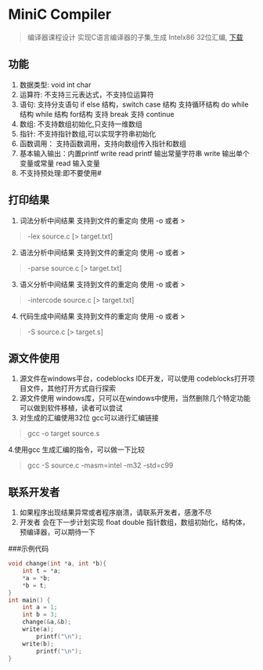 # MiniC Compiler
> 编译器课程设计 实现C语言编译器的子集,生成 Intelx86 32位汇编,
[下载](https://dev.tencent.com/u/wulei123/p/Tiny-C-bin/git/archive/master)
## 功能
1. 数据类型: void int char
2. 运算符: 不支持三元表达式，不支持位运算符
3. 语句: 支持分支语句 if else 结构，switch case 结构
        支持循环结构 do while结构 while 结构 for结构
        支持 break 支持 continue
4. 数组: 不支持数组初始化,只支持一维数组
5. 指针: 不支持指针数组,可以实现字符串初始化
6. 函数调用： 支持函数调用，支持向数组传入指针和数组
7. 基本输入输出：内置printf write read
        printf 输出常量字符串
        write 输出单个变量或常量
        read 输入变量
8. 不支持预处理:即不要使用#
## 打印结果
1. 词法分析中间结果 支持到文件的重定向 使用 -o 或者 >
> -lex source.c [> target.txt]
2. 语法分析中间结果 支持到文件的重定向 使用 -o 或者 >
> -parse source.c [> target.txt]
3. 语义分析中间结果 支持到文件的重定向 使用 -o 或者 >
> -intercode source.c [> target.txt]
4. 代码生成中间结果 支持到文件的重定向 使用 -o 或者 >
> -S source.c [> target.s]
## 源文件使用
1. 源文件在windows平台，codeblocks IDE开发，可以使用        codeblocks打开项目文件，其他打开方式自行探索
2. 源文件使用 windows库，只可以在windows中使用，当然删除几个特定功能可以做到软件移植，读者可以尝试
3. 对生成的汇编使用32位 gcc可以进行汇编链接
> gcc -o target source.s

4.使用gcc 生成汇编的指令，可以做一下比较
> gcc -S source.c -masm=intel -m32 -std=c99
## 联系开发者
1. 如果程序出现结果异常或者程序崩溃，请联系开发者，感激不尽
2. 开发者 会在下一步计划实现 float double 指针数组，数组初始化，结构体，预编译器，可以期待一下

###示例代码
```c
void change(int *a, int *b){
	int t = *a;
	*a = *b;
	*b = t;
}
int main() {
	int a = 1;
	int b = 3;
	change(&a,&b);
	write(a);
        printf("\n");
	write(b);
        printf("\n");
}

```


